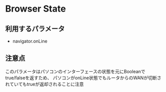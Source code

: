 # Browser State

## 利用するパラメータ

* navigator.onLine

## 注意点

このパラメータはパソコンのインターフェースの状態を元にBooleanでtrue/falseを返すため、
パソコンがonLine状態でもルータからのWANが切断されていてもtrueが返却されることに注意